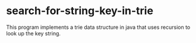 # search-for-string-key-in-trie
This program implements a trie data structure in java that uses recursion to look up the key string.
